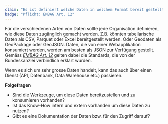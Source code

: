 ```yaml
---
claim: "Es ist definiert welche Daten in welchem Format bereit gestellt werden."
badge: "Pflicht: EMBAG Art. 12"
---
```


Für die verschiedenen Arten von Daten sollte jede Organisation definieren, wie diese Daten zugänglich gemacht werden. Z.B. könnten tabellarische Daten als CSV, Parquet oder Excel bereitgestellt werden. Oder Geodaten als GeoPackage oder GeoJSON. Daten, die von einer Webapplikation konsumiert werden, werden am besten als JSON zur Verfügung gestellt.
Gemäss _[EMBAG Art. 12](https://www.fedlex.admin.ch/eli/fga/2023/787/de#art_12)_ gelten dabei die Standards, die von der Bundeskanzlei verbindlich erklärt wurden.

Wenn es sich um sehr grosse Daten handelt, kann das auch über einen Dienst (API, Datenbank, Data Warehouse etc.) passieren.

**Folgefragen**

* Sind die Werkzeuge, um diese Daten bereitzustellen und zu konsumieren vorhanden?
* Ist das Know-How intern und extern vorhanden um diese Daten zu nutzen?
* Gibt es eine Dokumentation der Daten bzw. für den Zugriff darauf?
  
